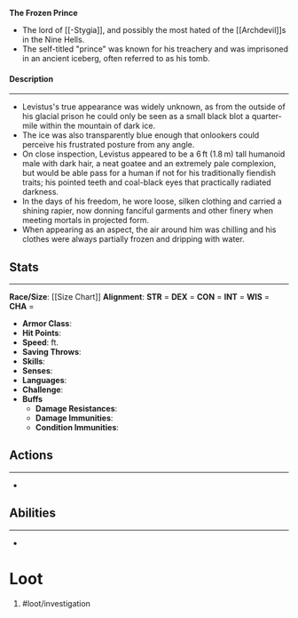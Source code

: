 **The Frozen Prince**

- The lord of [[-Stygia]], and possibly the most hated of the [[Archdevil]]s in the Nine Hells.
- The self-titled "prince" was known for his treachery and was imprisoned in an ancient iceberg, often referred to as his tomb.

#### Description
---
- Levistus's true appearance was widely unknown, as from the outside of his glacial prison he could only be seen as a small black blot a quarter-mile within the mountain of dark ice. 
- The ice was also transparently blue enough that onlookers could perceive his frustrated posture from any angle. 
- On close inspection, Levistus appeared to be a 6 ft (1.8 m) tall humanoid male with dark hair, a neat goatee and an extremely pale complexion, but would be able pass for a human if not for his traditionally fiendish traits; his pointed teeth and coal-black eyes that practically radiated darkness. 
- In the days of his freedom, he wore loose, silken clothing and carried a shining rapier, now donning fanciful garments and other finery when meeting mortals in projected form. 
- When appearing as an aspect, the air around him was chilling and his clothes were always partially frozen and dripping with water.

## Stats
---
**Race/Size**:
	[[Size Chart]]
**Alignment**:
	**STR** = 
	**DEX** = 
	**CON** = 
	**INT** = 
	**WIS** = 
	**CHA** = 
-   **Armor Class**:
-   **Hit Points**:
-   **Speed**: ft.
-   **Saving Throws**:
-   **Skills**:
-   **Senses**: 
-   **Languages**: 
-   **Challenge**: 
-   **Buffs**
	-   **Damage Resistances**:
	-   **Damage Immunities**:
	-   **Condition Immunities**:

## Actions
---
- 

## Abilities
---
-   

# Loot
1. #loot/investigation 
	